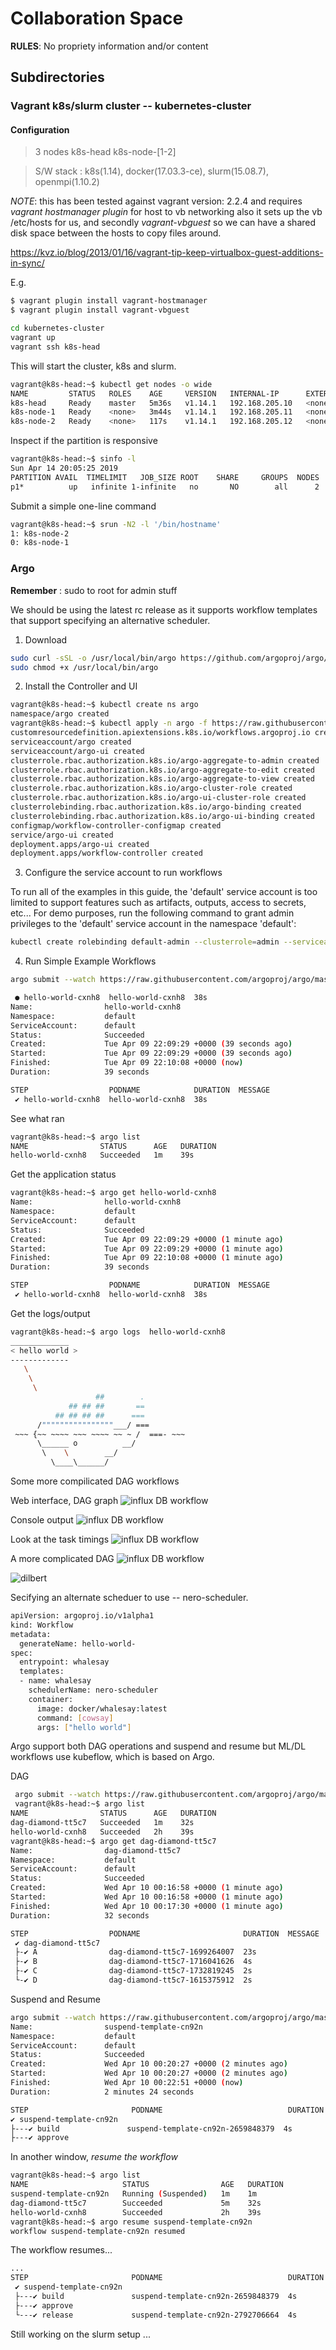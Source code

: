 # Collaboration Space

__RULES__: No propriety information and/or content

## Subdirectories

### Vagrant k8s/slurm cluster -- kubernetes-cluster

#### Configuration

> 3 nodes
 k8s-head
 k8s-node-[1-2]

 > S/W stack : k8s(1.14), docker(17.03.3-ce), slurm(15.08.7), openmpi(1.10.2)


_NOTE_: this has been tested against vagrant version: 2.2.4 and requires _vagrant hostmanager plugin_ for host to vb networking also it sets up the vb /etc/hosts for us, and secondly _vagrant-vbguest_ so we can have a shared disk space between the hosts to copy files around.

https://kvz.io/blog/2013/01/16/vagrant-tip-keep-virtualbox-guest-additions-in-sync/


E.g.

```bash
$ vagrant plugin install vagrant-hostmanager
$ vagrant plugin install vagrant-vbguest
```

```bash
cd kubernetes-cluster
vagrant up
vagrant ssh k8s-head
```

This will start the cluster, k8s and slurm.

```bash
vagrant@k8s-head:~$ kubectl get nodes -o wide
NAME         STATUS   ROLES    AGE     VERSION   INTERNAL-IP      EXTERNAL-IP   OS-IMAGE             KERNEL-VERSION      CONTAINER-RUNTIME
k8s-head     Ready    master   5m36s   v1.14.1   192.168.205.10   <none>        Ubuntu 16.04.6 LTS   4.4.0-143-generic   docker://17.3.3
k8s-node-1   Ready    <none>   3m44s   v1.14.1   192.168.205.11   <none>        Ubuntu 16.04.6 LTS   4.4.0-143-generic   docker://17.3.3
k8s-node-2   Ready    <none>   117s    v1.14.1   192.168.205.12   <none>        Ubuntu 16.04.6 LTS   4.4.0-143-generic   docker://17.3.3
```

Inspect if the partition is responsive

```bash
vagrant@k8s-head:~$ sinfo -l 
Sun Apr 14 20:05:25 2019
PARTITION AVAIL  TIMELIMIT   JOB_SIZE ROOT    SHARE     GROUPS  NODES       STATE NODELIST
p1*          up   infinite 1-infinite   no       NO        all      2        idle k8s-node-[1-2]
```

Submit a simple one-line command

```bash
vagrant@k8s-head:~$ srun -N2 -l '/bin/hostname'
1: k8s-node-2
0: k8s-node-1
```

### Argo

__Remember__ : sudo to root for admin stuff

We should be using the latest rc release as it supports workflow templates that support specifying an alternative scheduler.

1. Download
```bash
sudo curl -sSL -o /usr/local/bin/argo https://github.com/argoproj/argo/releases/download/v2.3.0-rc1/argo-linux-amd64
sudo chmod +x /usr/local/bin/argo
```

2. Install the Controller and UI
```bash
vagrant@k8s-head:~$ kubectl create ns argo
namespace/argo created
vagrant@k8s-head:~$ kubectl apply -n argo -f https://raw.githubusercontent.com/argoproj/argo/v2.3.0-rc1/manifests/install.yaml
customresourcedefinition.apiextensions.k8s.io/workflows.argoproj.io created
serviceaccount/argo created
serviceaccount/argo-ui created
clusterrole.rbac.authorization.k8s.io/argo-aggregate-to-admin created
clusterrole.rbac.authorization.k8s.io/argo-aggregate-to-edit created
clusterrole.rbac.authorization.k8s.io/argo-aggregate-to-view created
clusterrole.rbac.authorization.k8s.io/argo-cluster-role created
clusterrole.rbac.authorization.k8s.io/argo-ui-cluster-role created
clusterrolebinding.rbac.authorization.k8s.io/argo-binding created
clusterrolebinding.rbac.authorization.k8s.io/argo-ui-binding created
configmap/workflow-controller-configmap created
service/argo-ui created
deployment.apps/argo-ui created
deployment.apps/workflow-controller created
```

3. Configure the service account to run workflows

To run all of the examples in this guide, the 'default' service account is too limited to support features such as artifacts, outputs, access to secrets, etc... For demo purposes, run the following command to grant admin privileges to the 'default' service account in the namespace 'default':

```bash
kubectl create rolebinding default-admin --clusterrole=admin --serviceaccount=default:default
```
4. Run Simple Example Workflows

```bash
argo submit --watch https://raw.githubusercontent.com/argoproj/argo/master/examples/hello-world.yaml

 ● hello-world-cxnh8  hello-world-cxnh8  38s
Name:                hello-world-cxnh8
Namespace:           default
ServiceAccount:      default
Status:              Succeeded
Created:             Tue Apr 09 22:09:29 +0000 (39 seconds ago)
Started:             Tue Apr 09 22:09:29 +0000 (39 seconds ago)
Finished:            Tue Apr 09 22:10:08 +0000 (now)
Duration:            39 seconds

STEP                  PODNAME            DURATION  MESSAGE
 ✔ hello-world-cxnh8  hello-world-cxnh8  38s
 ```

 See what ran
 ```bash
 vagrant@k8s-head:~$ argo list
NAME                STATUS      AGE   DURATION
hello-world-cxnh8   Succeeded   1m    39s
```

Get the application status
```bash
vagrant@k8s-head:~$ argo get hello-world-cxnh8
Name:                hello-world-cxnh8
Namespace:           default
ServiceAccount:      default
Status:              Succeeded
Created:             Tue Apr 09 22:09:29 +0000 (1 minute ago)
Started:             Tue Apr 09 22:09:29 +0000 (1 minute ago)
Finished:            Tue Apr 09 22:10:08 +0000 (1 minute ago)
Duration:            39 seconds

STEP                  PODNAME            DURATION  MESSAGE
 ✔ hello-world-cxnh8  hello-world-cxnh8  38s
 ```

 Get the logs/output

 ```bash
 vagrant@k8s-head:~$ argo logs  hello-world-cxnh8
 _____________
< hello world >
 -------------
    \
     \
      \
                    ##        .
              ## ## ##       ==
           ## ## ## ##      ===
       /""""""""""""""""___/ ===
  ~~~ {~~ ~~~~ ~~~ ~~~~ ~~ ~ /  ===- ~~~
       \______ o          __/
        \    \        __/
          \____\______/
```

Some more compilicated DAG workflows

Web interface, DAG graph
![influx DB workflow](Screen_Shot_1.png)

Console output
![influx DB workflow](Screen_Shot_2.png)

Look at the task timings
![influx DB workflow](Screen_Shot_4.png)

A more complicated DAG
![influx DB workflow](Screen_Shot_3.png)


![dilbert](https://cdn-images-1.medium.com/max/1600/1*s73uVVGvm5RGkekQJYLwyg.png)

Secifying an alternate scheduer to use -- nero-scheduler.

```bash
apiVersion: argoproj.io/v1alpha1
kind: Workflow
metadata:
  generateName: hello-world-
spec:
  entrypoint: whalesay
  templates:
  - name: whalesay
    schedulerName: nero-scheduler
    container:
      image: docker/whalesay:latest
      command: [cowsay]
      args: ["hello world"]
 ```
 

Argo support both DAG operations and suspend and resume but ML/DL workflows use kubeflow, which is based on Argo.

DAG
```bash
 argo submit --watch https://raw.githubusercontent.com/argoproj/argo/master/examples/dag-diamond.yaml
 vagrant@k8s-head:~$ argo list
NAME                STATUS      AGE   DURATION
dag-diamond-tt5c7   Succeeded   1m    32s
hello-world-cxnh8   Succeeded   2h    39s
vagrant@k8s-head:~$ argo get dag-diamond-tt5c7
Name:                dag-diamond-tt5c7
Namespace:           default
ServiceAccount:      default
Status:              Succeeded
Created:             Wed Apr 10 00:16:58 +0000 (1 minute ago)
Started:             Wed Apr 10 00:16:58 +0000 (1 minute ago)
Finished:            Wed Apr 10 00:17:30 +0000 (1 minute ago)
Duration:            32 seconds

STEP                  PODNAME                       DURATION  MESSAGE
 ✔ dag-diamond-tt5c7
 ├-✔ A                dag-diamond-tt5c7-1699264007  23s
 ├-✔ B                dag-diamond-tt5c7-1716041626  4s
 ├-✔ C                dag-diamond-tt5c7-1732819245  2s
 └-✔ D                dag-diamond-tt5c7-1615375912  2s
 ```

 Suspend and Resume

 ```bash
 argo submit --watch https://raw.githubusercontent.com/argoproj/argo/master/examples/suspend-template.yaml
 Name:                suspend-template-cn92n
Namespace:           default
ServiceAccount:      default
Status:              Succeeded
Created:             Wed Apr 10 00:20:27 +0000 (2 minutes ago)
Started:             Wed Apr 10 00:20:27 +0000 (2 minutes ago)
Finished:            Wed Apr 10 00:22:51 +0000 (now)
Duration:            2 minutes 24 seconds

STEP                       PODNAME                            DURATION  MESSAGE
 ✔ suspend-template-cn92n
 ├---✔ build               suspend-template-cn92n-2659848379  4s
 ├---✔ approve
 ```

 In another window, _resume the workflow_

 ```bash
 vagrant@k8s-head:~$ argo list
NAME                     STATUS                AGE   DURATION
suspend-template-cn92n   Running (Suspended)   1m    1m
dag-diamond-tt5c7        Succeeded             5m    32s
hello-world-cxnh8        Succeeded             2h    39s
vagrant@k8s-head:~$ argo resume suspend-template-cn92n
workflow suspend-template-cn92n resumed
```

The workflow resumes...
```bash
...
STEP                       PODNAME                            DURATION  MESSAGE
 ✔ suspend-template-cn92n
 ├---✔ build               suspend-template-cn92n-2659848379  4s
 ├---✔ approve
 └---✔ release             suspend-template-cn92n-2792706664  4s
 ```



Still working on the slurm setup ...
